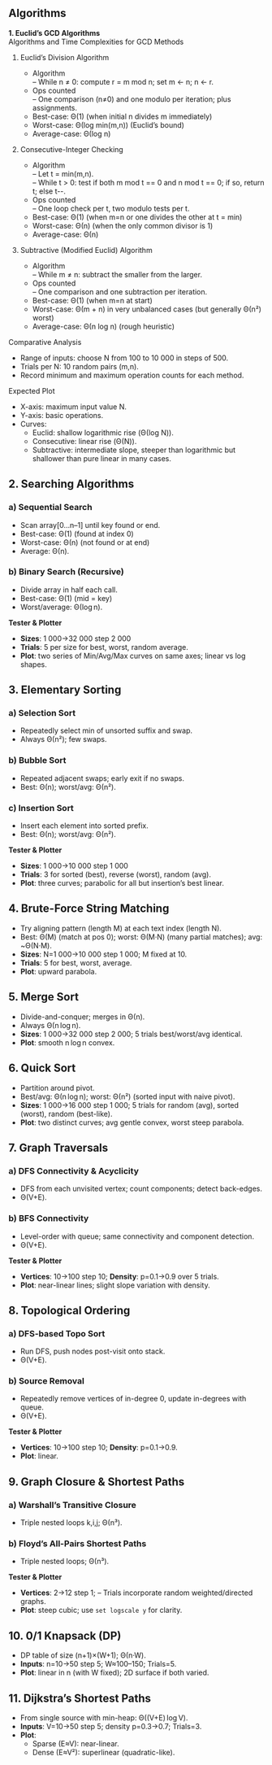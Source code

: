 ## Algorithms  
**1. Euclid’s GCD Algorithms**  
Algorithms and Time Complexities for GCD Methods

1. Euclid’s Division Algorithm  
   -  Algorithm  
     – While n ≠ 0: compute r = m mod n; set m ← n; n ← r.  
   -  Ops counted  
     – One comparison (n≠0) and one modulo per iteration; plus assignments.  
   -  Best-case: Θ(1) (when initial n divides m immediately)  
   -  Worst-case: Θ(log min(m,n)) (Euclid’s bound)  
   -  Average-case: Θ(log n)

2. Consecutive-Integer Checking  
   -  Algorithm  
     – Let t = min(m,n).  
     – While t > 0: test if both m mod t == 0 and n mod t == 0; if so, return t; else t--.  
   -  Ops counted  
     – One loop check per t, two modulo tests per t.  
   -  Best-case: Θ(1) (when m=n or one divides the other at t = min)  
   -  Worst-case: Θ(n) (when the only common divisor is 1)  
   -  Average-case: Θ(n)

3. Subtractive (Modified Euclid) Algorithm  
   -  Algorithm  
     – While m ≠ n: subtract the smaller from the larger.  
   -  Ops counted  
     – One comparison and one subtraction per iteration.  
   -  Best-case: Θ(1) (when m=n at start)  
   -  Worst-case: Θ(m + n) in very unbalanced cases (but generally Θ(n²) worst)  
   -  Average-case: Θ(n log n) (rough heuristic)

Comparative Analysis  
- Range of inputs: choose N from 100 to 10 000 in steps of 500.  
- Trials per N: 10 random pairs (m,n).  
- Record minimum and maximum operation counts for each method.  

Expected Plot  
- X-axis: maximum input value N.  
- Y-axis: basic operations.  
- Curves:  
  -  Euclid: shallow logarithmic rise (Θ(log N)).  
  -  Consecutive: linear rise (Θ(N)).  
  -  Subtractive: intermediate slope, steeper than logarithmic but shallower than pure linear in many cases.

## 2. Searching Algorithms  
### a) Sequential Search  
- Scan array[0…n–1] until key found or end.  
- Best-case: Θ(1) (found at index 0)  
- Worst-case: Θ(n) (not found or at end)  
- Average: Θ(n).  
### b) Binary Search (Recursive)  
- Divide array in half each call.  
- Best-case: Θ(1) (mid = key)  
- Worst/average: Θ(log n).  

**Tester & Plotter**  
- **Sizes**: 1 000→32 000 step 2 000  
- **Trials**: 5 per size for best, worst, random average.  
- **Plot**: two series of Min/Avg/Max curves on same axes; linear vs log shapes.  

## 3. Elementary Sorting  
### a) Selection Sort  
- Repeatedly select min of unsorted suffix and swap.  
- Always Θ(n²); few swaps.  
### b) Bubble Sort  
- Repeated adjacent swaps; early exit if no swaps.  
- Best: Θ(n); worst/avg: Θ(n²).  
### c) Insertion Sort  
- Insert each element into sorted prefix.  
- Best: Θ(n); worst/avg: Θ(n²).  

**Tester & Plotter**  
- **Sizes**: 1 000→10 000 step 1 000  
- **Trials**: 3 for sorted (best), reverse (worst), random (avg).  
- **Plot**: three curves; parabolic for all but insertion’s best linear.  

## 4. Brute-Force String Matching  
- Try aligning pattern (length M) at each text index (length N).  
- Best: Θ(M) (match at pos 0); worst: Θ(M·N) (many partial matches); avg: ~Θ(N·M).  
- **Sizes**: N=1 000→10 000 step 1 000; M fixed at 10.  
- **Trials**: 5 for best, worst, average.  
- **Plot**: upward parabola.  

## 5. Merge Sort  
- Divide-and-conquer; merges in Θ(n).  
- Always Θ(n log n).  
- **Sizes**: 1 000→32 000 step 2 000; 5 trials best/worst/avg identical.  
- **Plot**: smooth n log n convex.  

## 6. Quick Sort  
- Partition around pivot.  
- Best/avg: Θ(n log n); worst: Θ(n²) (sorted input with naive pivot).  
- **Sizes**: 1 000→16 000 step 1 000; 5 trials for random (avg), sorted (worst), random (best-like).  
- **Plot**: two distinct curves; avg gentle convex, worst steep parabola.  

## 7. Graph Traversals  
### a) DFS Connectivity & Acyclicity  
- DFS from each unvisited vertex; count components; detect back-edges.  
- Θ(V+E).  
### b) BFS Connectivity  
- Level-order with queue; same connectivity and component detection.  
- Θ(V+E).  

**Tester & Plotter**  
- **Vertices**: 10→100 step 10; **Density**: p=0.1→0.9 over 5 trials.  
- **Plot**: near-linear lines; slight slope variation with density.  

## 8. Topological Ordering  
### a) DFS-based Topo Sort  
- Run DFS, push nodes post-visit onto stack.  
- Θ(V+E).  
### b) Source Removal  
- Repeatedly remove vertices of in-degree 0, update in-degrees with queue.  
- Θ(V+E).  

**Tester & Plotter**  
- **Vertices**: 10→100 step 10; **Density**: p=0.1→0.9.  
- **Plot**: linear.  

## 9. Graph Closure & Shortest Paths  
### a) Warshall’s Transitive Closure  
- Triple nested loops k,i,j; Θ(n³).  
### b) Floyd’s All-Pairs Shortest Paths  
- Triple nested loops; Θ(n³).  

**Tester & Plotter**  
- **Vertices**: 2→12 step 1;  – Trials incorporate random weighted/directed graphs.  
- **Plot**: steep cubic; use `set logscale y` for clarity.  

## 10. 0/1 Knapsack (DP)  
- DP table of size (n+1)×(W+1); Θ(n·W).  
- **Inputs**: n=10→50 step 5; W≈100–150; Trials=5.  
- **Plot**: linear in n (with W fixed); 2D surface if both varied.  

## 11. Dijkstra’s Shortest Paths  
- From single source with min-heap: Θ((V+E) log V).  
- **Inputs**: V=10→50 step 5; density p=0.3→0.7; Trials=3.  
- **Plot**:  
  - Sparse (E≈V): near-linear.  
  - Dense (E≈V²): superlinear (quadratic-like).  
